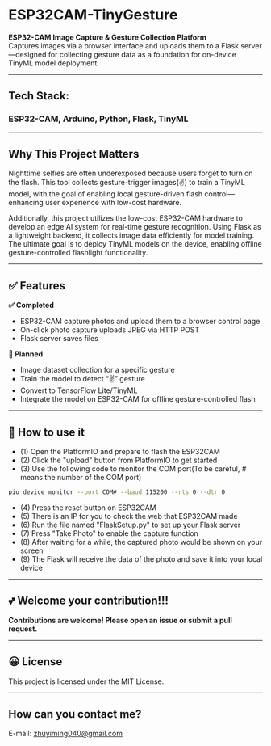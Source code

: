 # ESP32CAM-TinyGesture 

**ESP32-CAM Image Capture & Gesture Collection Platform**  
Captures images via a browser interface and uploads them to a Flask server—designed for collecting gesture data as a foundation for on-device TinyML model deployment.

---
## Tech Stack:
### ESP32-CAM, Arduino, Python, Flask, TinyML
---

## Why This Project Matters

Nighttime selfies are often underexposed because users forget to turn on the flash. This tool collects gesture-trigger images(✌) to train a TinyML model, with the goal of enabling local gesture-driven flash control—enhancing user experience with low-cost hardware.

Additionally, this project utilizes the low-cost ESP32-CAM hardware to develop an edge AI system for real-time gesture recognition. Using Flask as a lightweight backend, it collects image data efficiently for model training. The ultimate goal is to deploy TinyML models on the device, enabling offline gesture-controlled flashlight functionality.

---

## ✅ Features

**✅ Completed**
- ESP32-CAM capture photos and upload them to a browser control page
- On-click photo capture uploads JPEG via HTTP POST
- Flask server saves files

**🚧 Planned**
- Image dataset collection for a specific gesture
- Train the model to detect “✌” gesture
- Convert to TensorFlow Lite/TinyML
- Integrate the model on ESP32-CAM for offline gesture-controlled flash

---

## 🚀 How to use it

- (1) Open the PlatformIO and prepare to flash the ESP32CAM
- (2) Click the "upload" button from PlatformIO to get started
- (3) Use the following code to monitor the COM port(To be careful, # means the number of the COM port)
~~~bash
pio device monitor --port COM# --baud 115200 --rts 0 --dtr 0
~~~
- (4) Press the reset button on ESP32CAM
- (5) There is an IP for you to check the web that ESP32CAM made
- (6) Run the file named "FlaskSetup.py" to set up your Flask server
- (7) Press "Take Photo" to enable the capture function
- (8) After waiting for a while, the captured photo would be shown on your screen
- (9) The Flask will receive the data of the photo and save it into your local device

---
## 💕 Welcome your contribution!!!
**Contributions are welcome! Please open an issue or submit a pull request.**

----
## 😀 License
This project is licensed under the MIT License.

----
## How can you contact me?
E-mail: zhuyiming040@gmail.com



